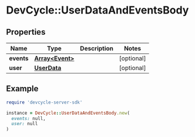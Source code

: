 # DevCycle::UserDataAndEventsBody

## Properties

| Name | Type | Description | Notes |
| ---- | ---- | ----------- | ----- |
| **events** | [**Array&lt;Event&gt;**](Event.md) |  | [optional] |
| **user** | [**UserData**](UserData.md) |  | [optional] |

## Example

```ruby
require 'devcycle-server-sdk'

instance = DevCycle::UserDataAndEventsBody.new(
  events: null,
  user: null
)
```

